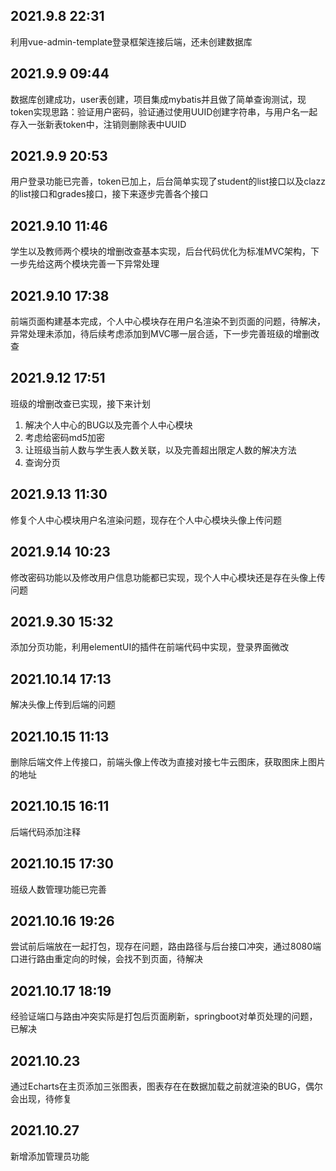 ## 2021.9.8 22:31
利用vue-admin-template登录框架连接后端，还未创建数据库

## 2021.9.9 09:44
数据库创建成功，user表创建，项目集成mybatis并且做了简单查询测试，现token实现思路：验证用户密码，验证通过使用UUID创建字符串，与用户名一起存入一张新表token中，注销则删除表中UUID

## 2021.9.9 20:53
用户登录功能已完善，token已加上，后台简单实现了student的list接口以及clazz的list接口和grades接口，接下来逐步完善各个接口

## 2021.9.10 11:46
学生以及教师两个模块的增删改查基本实现，后台代码优化为标准MVC架构，下一步先给这两个模块完善一下异常处理

## 2021.9.10 17:38
前端页面构建基本完成，个人中心模块存在用户名渲染不到页面的问题，待解决，异常处理未添加，待后续考虑添加到MVC哪一层合适，下一步完善班级的增删改查

## 2021.9.12 17:51
班级的增删改查已实现，接下来计划
1. 解决个人中心的BUG以及完善个人中心模块
2. 考虑给密码md5加密
3. 让班级当前人数与学生表人数关联，以及完善超出限定人数的解决方法
4. 查询分页

## 2021.9.13 11:30
修复个人中心模块用户名渲染问题，现存在个人中心模块头像上传问题

## 2021.9.14 10:23
修改密码功能以及修改用户信息功能都已实现，现个人中心模块还是存在头像上传问题

## 2021.9.30 15:32
添加分页功能，利用elementUI的插件在前端代码中实现，登录界面微改

## 2021.10.14 17:13
解决头像上传到后端的问题

## 2021.10.15 11:13
删除后端文件上传接口，前端头像上传改为直接对接七牛云图床，获取图床上图片的地址

## 2021.10.15 16:11
后端代码添加注释

## 2021.10.15 17:30
班级人数管理功能已完善

## 2021.10.16 19:26
尝试前后端放在一起打包，现存在问题，路由路径与后台接口冲突，通过8080端口进行路由重定向的时候，会找不到页面，待解决

## 2021.10.17 18:19
经验证端口与路由冲突实际是打包后页面刷新，springboot对单页处理的问题，已解决

## 2021.10.23
通过Echarts在主页添加三张图表，图表存在在数据加载之前就渲染的BUG，偶尔会出现，待修复

## 2021.10.27
新增添加管理员功能